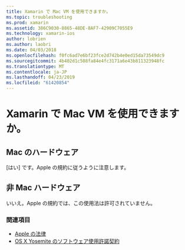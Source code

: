 ```yaml
---
title: Xamarin で Mac VM を使用できますか。
ms.topic: troubleshooting
ms.prod: xamarin
ms.assetid: 386C9030-8865-48DE-8AF7-42909C7055E9
ms.technology: xamarin-ios
author: lobrien
ms.author: laobri
ms.date: 04/03/2018
ms.openlocfilehash: f0fc6ad7e6bf23fce2d742b4e0ed15da73549dc9
ms.sourcegitcommit: 4b402d1c508fa84e4fc3171a6e43b811323948fc
ms.translationtype: MT
ms.contentlocale: ja-JP
ms.lasthandoff: 04/23/2019
ms.locfileid: "61420854"
---
```

# <a name="can-i-use-a-mac-vm-with-xamarin"></a>Xamarin で Mac VM を使用できますか。 

## <a name="mac-hardware"></a>Mac のハードウェア
[はい] です。Apple の規約に従うように注意します。

## <a name="non-mac-hardware"></a>非 Mac ハードウェア
いいえ。Apple の規約では、この使用法は許可されていません。

### <a name="see-also"></a>関連項目
- [Apple の法律](https://www.apple.com/legal/)
- [OS X Yosemite のソフトウェア使用許諾契約](http://images.apple.com/legal/sla/docs/OSX10103.pdf)
